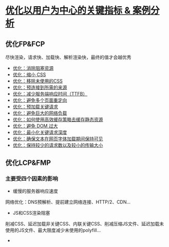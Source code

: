 # [优化以用户为中心的关键指标 & 案例分析](https://www.bilibili.com/video/BV1Q3411c7Ez/?spm_id_from=333.788&vd_source=22af953ea4c09540ad1966711a2d53f0)

## 优化FP&FCP

尽快渲染，请求快、加载快、解析渲染快，最终的值才会越优秀

- [优化：消除阻塞资源](https://web.dev/render-blocking-resources/)
- [优化：缩小 CSS](https://web.dev/minify-css/)
- [优化：移除未使用的CSS](https://web.dev/unused-css-rules/)
- [优化：预连接到所需的来源](https://web.dev/uses-rel-preconnect)
- [优化：减少服务端响应时间（TTFB）](https://web.dev/time-to-first-byte/)
- [优化：避免多个页面重定向](https://web.dev/redirects/)
- [优化：预加载关键请求](https://web.dev/uses-rel-preload/)
- [优化：避免巨大的网络负载](https://web.dev/total-byte-weight/)
- [优化：如何使用高效缓存策略去缓存静态资源](https://web.dev/uses-long-cache-ttl/)
- [优化：避免 DOM 过大](https://web.dev/dom-size/)
- [优化：最小化关键请求深度](https://web.dev/critical-request-chains/)
- [优化：确保文本在网页字体加载期间保持可见](https://web.dev/font-display)
- [优化：保持较少的请求数以及较小的传输大小](https://web.dev/resource-summary/)

## 优化LCP&FMP

### 主要受四个因素的影响

- 缓慢的服务器响应速度

网络优化：DNS预解析、提前建立网络连接、HTTP/2、CDN...

- JS和CSS渲染阻塞

削减CSS、延迟加载非关键CSS、内联关键CSS、削减压缩JS文件、延迟加载未使用的JS文件、最大限度减少未使用的polyfill...

- 

## 


